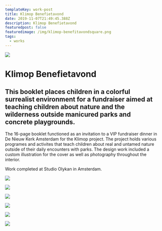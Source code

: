 ```yaml
---
templateKey: work-post
title: Klimop Benefietavond
date: 2019-11-07T21:49:45.388Z
description: Klimop Benefietavond
featuredpost: false
featuredimage: /img/klimop-benefitavondsquare.png
tags:
  - works
---
```

![](/img/klimop1.png)

# Klimop Benefietavond

## This booklet places children in a colorful surrealist environment for a fundraiser aimed at teaching children about nature and the wilderness outside manicured parks and concrete playgrounds.

The 16-page booklet functioned as an invitation to a VIP fundraiser dinner in De Nieuw Kerk Amsterdam for the Klimop project. The project holds various programes and activites that teach children about real and untamed nature outside of their daily encounters with parks. The design work included a custom illustration for the cover as well as photography throughout the interior.  

Work completed at Studio Olykan in Amsterdam.

![](/img/klimop2.png)

![](/img/klimop3.png)

![](/img/klimop4.png)

![](/img/klimop5.png)

![](/img/klimop6.png)

![](/img/klimop7.png)
